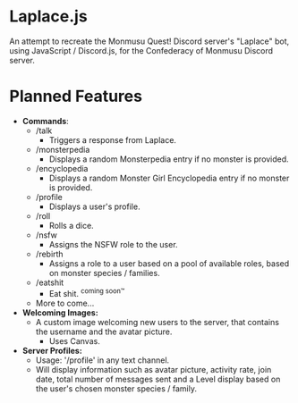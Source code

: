 # Laplace.js
An attempt to recreate the Monmusu Quest! Discord server's "Laplace" bot, <br>using JavaScript / Discord.js, for the Confederacy of Monmusu Discord server.
# Planned Features
* **Commands**:
  * /talk
    * Triggers a response from Laplace.
  * /monsterpedia
    * Displays a random Monsterpedia entry if no monster is provided.
  * /encyclopedia
    * Displays a random Monster Girl Encyclopedia entry if no monster is provided.
  * /profile
    * Displays a user's profile.
  * /roll
    * Rolls a dice.
  * /nsfw
    * Assigns the NSFW role to the user.
  * /rebirth
    * Assigns a role to a user based on a pool of available roles, based on monster species / families.
  * /eatshit
    * Eat shit. <sup>coming soon™</sup>
  * More to come...
 * **Welcoming Images:**
   * A custom image welcoming new users to the server, that contains the username and the avatar picture.
     * Uses Canvas.
 * **Server Profiles:**
   * Usage: '/profile' in any text channel.
   * Will display information such as avatar picture, activity rate, join date, total number of messages sent and a Level display based on the user's chosen monster species / family.
